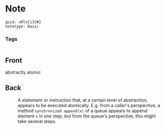 # Note
```
guid: vMlsCi3J#}
notetype: Basic
```

### Tags
```
```

## Front
<dt>abstractly atomic</dt>

## Back
<dd>A statement or instruction that, at a certain level of abstraction, 
appears to be executed atomically. E.g. from a caller's perspective, a 
method <code>synchronized append(x)</code> of a queue appears to append element <code>x</code> in one step, but from the queue's perspective, this might take several steps.</dd>
